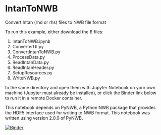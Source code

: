 # IntanToNWB
Convert Intan (rhd or rhs) files to NWB file format

To run this example, either download the 8 files:
1. IntanToNWB.ipynb
2. ConverterUI.py
3. ConvertIntanToNWB.py
4. ProcessData.py
5. ReadIntanData.py
6. ReadIntanHeader.py
7. SetupResources.py
8. WriteNWB.py

to the same directory and open them with Jupyter Notebook on your own machine (Jupyter must already be installed), or click the Binder link below to run it in a remote Docker container.

This notebook depends on PyNWB, a Python NWB package that provides the HDF5 interface used for writing to NWB format. This notebook was written using version 2.0.0 of PyNWB.

[![Binder](https://mybinder.org/badge_logo.svg)](https://mybinder.org/v2/gh/adrian-foy/IntanToNWB/HEAD)
